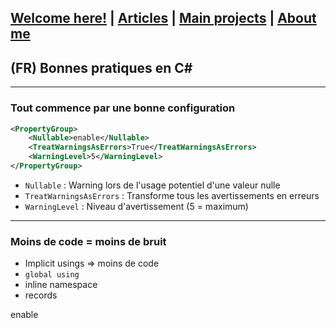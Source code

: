 ## [Welcome here!](https://vpenando.github.io) | [Articles](https://vpenando.github.io/articles.html) | [Main projects](https://vpenando.github.io/projects.html) | [About me](https://vpenando.github.io/about.html)

## (FR) Bonnes pratiques en C#

---

### Tout commence par une bonne configuration

```xml
<PropertyGroup>
    <Nullable>enable</Nullable>
    <TreatWarningsAsErrors>True</TreatWarningsAsErrors>
    <WarningLevel>5</WarningLevel>
</PropertyGroup>
```

- `Nullable` : Warning lors de l'usage potentiel d'une valeur nulle
- `TreatWarningsAsErrors` : Transforme tous les avertissements en erreurs
- `WarningLevel` : Niveau d'avertissement (5 = maximum)

---

### Moins de code = moins de bruit

- Implicit usings => moins de code
- `global using`
- inline namespace
- records

<PropertyGroup>
    <ImplicitUsings>enable</ImplicitUsings>
</PropertyGroup>
